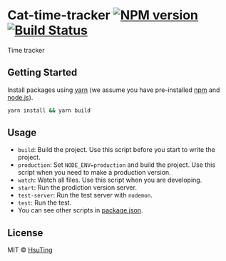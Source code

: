 # Cat-time-tracker [![NPM version][npm-image]][npm-url] [![Build Status][travis-image]][travis-url]
Time tracker

## Getting Started
Install packages using [yarn](https://yarnpkg.com/) (we assume you have pre-installed [npm](https://www.npmjs.com/) and [node.js](https://nodejs.org/)).

```sh
yarn install && yarn build
```

## Usage
- `build`: Build the project. Use this script before you start to write the project.
- `production`: Set `NODE_ENV=production` and build the project. Use this script when you need to make a production version.
- `watch`: Watch all files. Use this script when you are developing.
- `start`: Run the prodiction version server.
- `test-server`: Run the test server with `nodemon`.
- `test`: Run the test.
- You can see other scripts in [package.json](./package.json).

## License
MIT © [HsuTing](http://hsuting.com)

[npm-image]: https://badge.fury.io/js/cat-time-tracker.svg
[npm-url]: https://npmjs.org/package/cat-time-tracker
[travis-image]: https://travis-ci.org/HsuTing/cat-time-tracker.svg?branch=master
[travis-url]: https://travis-ci.org/HsuTing/cat-time-tracker
